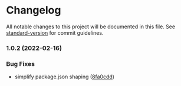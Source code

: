 # Changelog

All notable changes to this project will be documented in this file. See [standard-version](https://github.com/conventional-changelog/standard-version) for commit guidelines.

### 1.0.2 (2022-02-16)


### Bug Fixes

* simplify package.json shaping ([8fa0cdd](https://github.com-bitio/bitIO/create-typescript-project/commit/8fa0cdd6005f638148f0376ae413b3b68bd924e3))

